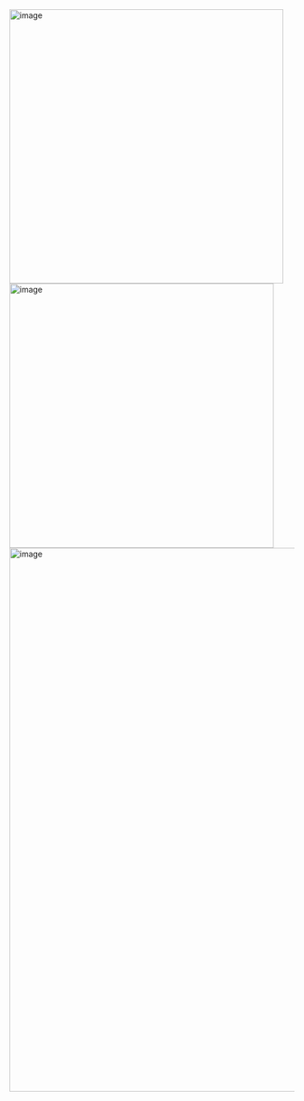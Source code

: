 <img width="484" alt="image" src="https://github.com/kartikmalik0/PHP-Login-and-Registration-Simple-PHP-System/assets/135113070/d1fb715a-dfb8-4f18-a079-071599602246">
<img width="467" alt="image" src="https://github.com/kartikmalik0/PHP-Login-and-Registration-Simple-PHP-System/assets/135113070/e2524437-0a1d-4b3e-bf7d-b92615b78ef4">
<img width="960" alt="image" src="https://github.com/kartikmalik0/PHP-Login-and-Registration-Simple-PHP-System/assets/135113070/e1550211-0674-4b85-814a-d4e943dcf012">
